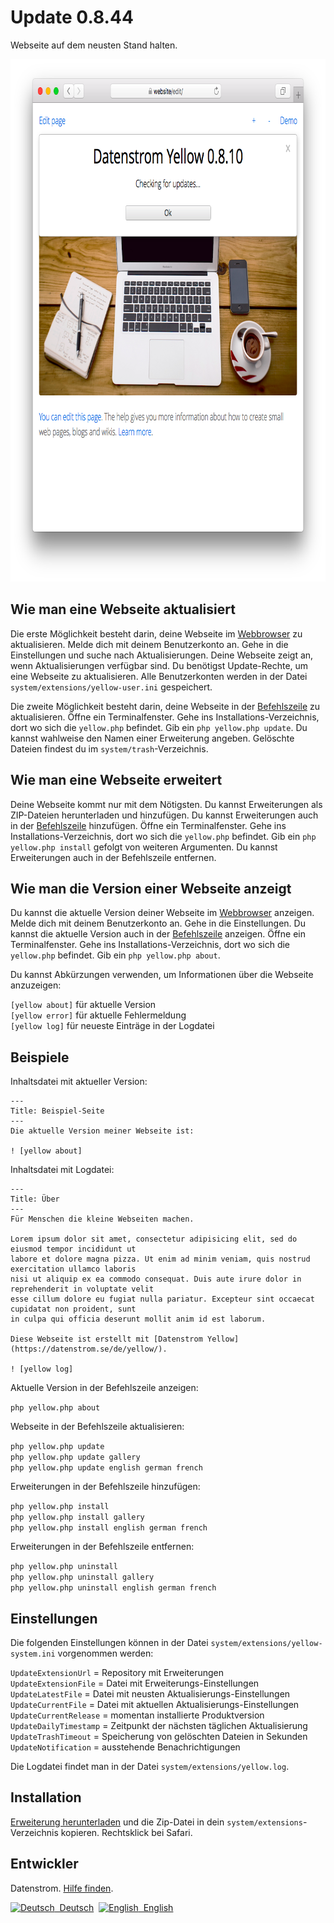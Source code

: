 Update 0.8.44
=============
Webseite auf dem neusten Stand halten.

<p align="center"><img src="update-screenshot.png?raw=true" width="795" height="836" alt="Bildschirmfoto"></p>

## Wie man eine Webseite aktualisiert

Die erste Möglichkeit besteht darin, deine Webseite im [Webbrowser](https://github.com/datenstrom/yellow-extensions/tree/master/source/edit/README-de.md) zu aktualisieren. Melde dich mit deinem Benutzerkonto an. Gehe in die Einstellungen und suche nach Aktualisierungen. Deine Webseite zeigt an, wenn Aktualisierungen verfügbar sind. Du benötigst Update-Rechte, um eine Webseite zu aktualisieren. Alle Benutzerkonten werden in der Datei `system/extensions/yellow-user.ini` gespeichert.

Die zweite Möglichkeit besteht darin, deine Webseite in der [Befehlszeile](https://github.com/datenstrom/yellow-extensions/tree/master/source/command/README-de.md) zu aktualisieren. Öffne ein Terminalfenster. Gehe ins Installations-Verzeichnis, dort wo sich die `yellow.php` befindet. Gib ein `php yellow.php update`. Du kannst wahlweise den Namen einer Erweiterung angeben. Gelöschte Dateien findest du im `system/trash`-Verzeichnis.

## Wie man eine Webseite erweitert

Deine Webseite kommt nur mit dem Nötigsten. Du kannst Erweiterungen als ZIP-Dateien herunterladen und hinzufügen. Du kannst Erweiterungen auch in der [Befehlszeile](https://github.com/datenstrom/yellow-extensions/tree/master/source/command/README-de.md) hinzufügen. Öffne ein Terminalfenster. Gehe ins Installations-Verzeichnis, dort wo sich die `yellow.php` befindet. Gib ein `php yellow.php install` gefolgt von weiteren Argumenten. Du kannst Erweiterungen auch in der Befehlszeile entfernen.

## Wie man die Version einer Webseite anzeigt

Du kannst die aktuelle Version deiner Webseite im [Webbrowser](https://github.com/datenstrom/yellow-extensions/tree/master/source/edit/README-de.md) anzeigen. Melde dich mit deinem Benutzerkonto an. Gehe in die Einstellungen. Du kannst die aktuelle Version auch in der [Befehlszeile](https://github.com/datenstrom/yellow-extensions/tree/master/source/command/README-de.md) anzeigen. Öffne ein Terminalfenster. Gehe ins Installations-Verzeichnis, dort wo sich die `yellow.php` befindet. Gib ein `php yellow.php about`. 

Du kannst Abkürzungen verwenden, um Informationen über die Webseite anzuzeigen:

`[yellow about]` für aktuelle Version  
`[yellow error]` für aktuelle Fehlermeldung  
`[yellow log]` für neueste Einträge in der Logdatei  

## Beispiele

Inhaltsdatei mit aktueller Version:

    ---
    Title: Beispiel-Seite
    ---
    Die aktuelle Version meiner Webseite ist:

    ! [yellow about]

Inhaltsdatei mit Logdatei:

    ---
    Title: Über
    ---
    Für Menschen die kleine Webseiten machen.
    
    Lorem ipsum dolor sit amet, consectetur adipisicing elit, sed do eiusmod tempor incididunt ut 
    labore et dolore magna pizza. Ut enim ad minim veniam, quis nostrud exercitation ullamco laboris 
    nisi ut aliquip ex ea commodo consequat. Duis aute irure dolor in reprehenderit in voluptate velit 
    esse cillum dolore eu fugiat nulla pariatur. Excepteur sint occaecat cupidatat non proident, sunt 
    in culpa qui officia deserunt mollit anim id est laborum.
    
    Diese Webseite ist erstellt mit [Datenstrom Yellow](https://datenstrom.se/de/yellow/). 

    ! [yellow log]

Aktuelle Version in der Befehlszeile anzeigen:
 
`php yellow.php about`  

Webseite in der Befehlszeile aktualisieren:
 
`php yellow.php update`  
`php yellow.php update gallery`  
`php yellow.php update english german french`  

Erweiterungen in der Befehlszeile hinzufügen:

`php yellow.php install`  
`php yellow.php install gallery`  
`php yellow.php install english german french`  

Erweiterungen in der Befehlszeile entfernen:

`php yellow.php uninstall`  
`php yellow.php uninstall gallery`  
`php yellow.php uninstall english german french`  

## Einstellungen

Die folgenden Einstellungen können in der Datei `system/extensions/yellow-system.ini` vorgenommen werden:

`UpdateExtensionUrl` = Repository mit Erweiterungen  
`UpdateExtensionFile` = Datei mit Erweiterungs-Einstellungen  
`UpdateLatestFile` = Datei mit neusten Aktualisierungs-Einstellungen  
`UpdateCurrentFile` = Datei mit aktuellen Aktualisierungs-Einstellungen  
`UpdateCurrentRelease` = momentan installierte Produktversion  
`UpdateDailyTimestamp` = Zeitpunkt der nächsten täglichen Aktualisierung  
`UpdateTrashTimeout` = Speicherung von gelöschten Dateien in Sekunden  
`UpdateNotification` = ausstehende Benachrichtigungen  

Die Logdatei findet man in der Datei `system/extensions/yellow.log`.

## Installation

[Erweiterung herunterladen](https://github.com/datenstrom/yellow-extensions/raw/master/zip/update.zip) und die Zip-Datei in dein `system/extensions`-Verzeichnis kopieren. Rechtsklick bei Safari.

## Entwickler

Datenstrom. [Hilfe finden](https://datenstrom.se/de/yellow/help/).

<p>
<a href="README-de.md"><img src="https://raw.githubusercontent.com/datenstrom/yellow-extensions/master/source/help/language-de.png" width="15" height="15" alt="Deutsch">&nbsp; Deutsch</a>&nbsp;
<a href="README.md"><img src="https://raw.githubusercontent.com/datenstrom/yellow-extensions/master/source/help/language-en.png" width="15" height="15" alt="English">&nbsp; English</a>&nbsp;
</p>
